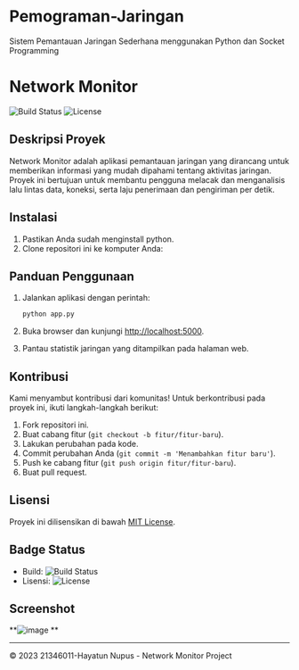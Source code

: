 # Pemograman-Jaringan
 Sistem Pemantauan Jaringan Sederhana menggunakan Python dan Socket Programming
# Network Monitor

![Build Status](https://img.shields.io/badge/build-passing-brightgreen)
![License](https://img.shields.io/badge/license-MIT-blue)

## Deskripsi Proyek

Network Monitor adalah aplikasi pemantauan jaringan yang dirancang untuk memberikan informasi yang mudah dipahami tentang aktivitas jaringan. Proyek ini bertujuan untuk membantu pengguna melacak dan menganalisis lalu lintas data, koneksi, serta laju penerimaan dan pengiriman per detik.

## Instalasi

1. Pastikan Anda sudah menginstall python.
2. Clone repositori ini ke komputer Anda:

## Panduan Penggunaan

1. Jalankan aplikasi dengan perintah:

    ```bash
    python app.py
    ```

2. Buka browser dan kunjungi [http://localhost:5000](http://localhost:5000).
   
3. Pantau statistik jaringan yang ditampilkan pada halaman web.

## Kontribusi

Kami menyambut kontribusi dari komunitas! Untuk berkontribusi pada proyek ini, ikuti langkah-langkah berikut:

1. Fork repositori ini.
2. Buat cabang fitur (`git checkout -b fitur/fitur-baru`).
3. Lakukan perubahan pada kode.
4. Commit perubahan Anda (`git commit -m 'Menambahkan fitur baru'`).
5. Push ke cabang fitur (`git push origin fitur/fitur-baru`).
6. Buat pull request.

## Lisensi

Proyek ini dilisensikan di bawah [MIT License](LICENSE).

## Badge Status

- Build: ![Build Status](https://img.shields.io/badge/build-passing-brightgreen)
- Lisensi: ![License](https://img.shields.io/badge/license-MIT-blue)

## Screenshot

**![image](https://github.com/HayatunNupus15/Pemograman-Jaringan/assets/126741819/ce15ecfe-609a-49df-a981-272fd97da47c)
**


---
&copy; 2023 21346011-Hayatun Nupus - Network Monitor Project
